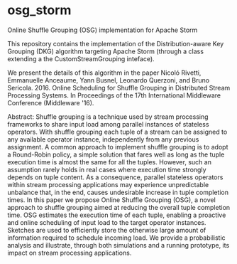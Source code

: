 # osg_storm
Online Shuffle Grouping (OSG) implementation for Apache Storm

This repository contains the implementation of the Distribution-aware Key Grouping (DKG) algorithm targeting Apache Storm (through a class extending a the CustomStreamGrouping inteface).

We present the details of this algorithm in the paper Nicoló Rivetti, Emmanuelle Anceaume, Yann Busnel, Leonardo Querzoni, and Bruno Sericola. 2016. Online Scheduling for Shuffle Grouping in Distributed Stream Processing Systems. In Proceedings of the 17th International Middleware Conference (Middleware '16).

Abstract:
Shuffle grouping is a technique used by stream processing frameworks to share input load among parallel instances of stateless operators. With shuffle grouping each tuple of a stream can be assigned to any available operator instance, independently from any previous assignment. A common approach to implement shuffle grouping is to adopt a Round-Robin policy, a simple solution that fares well as long as the tuple execution time is almost the same for all the tuples. However, such an assumption rarely holds in real cases where execution time strongly depends on tuple content. As a consequence, parallel stateless operators within stream processing applications may experience unpredictable unbalance that, in the end, causes undesirable increase in tuple completion times. In this paper we propose Online Shuffle Grouping (OSG), a novel approach to shuffle grouping aimed at reducing the overall tuple completion time. OSG estimates the execution time of each tuple, enabling a proactive and online scheduling of input load to the target operator instances. Sketches are used to efficiently store the otherwise large amount of information required to schedule incoming load. We provide a probabilistic analysis and illustrate, through both simulations and a running prototype, its impact on stream processing applications.
